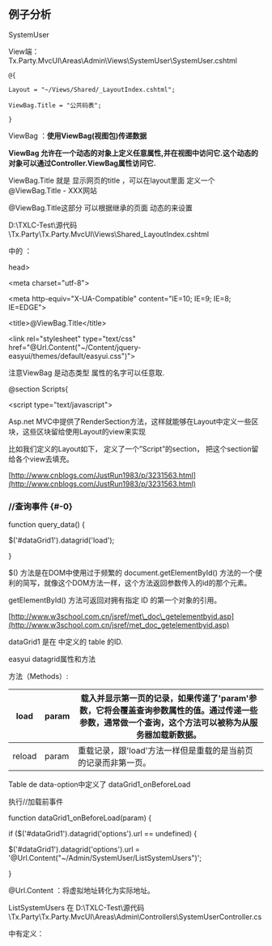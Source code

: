 ## 例子分析

SystemUser

View端：Tx.Party.MvcUI\Areas\Admin\Views\SystemUser\SystemUser.cshtml

`@{`

`Layout = "~/Views/Shared/_LayoutIndex.cshtml";`

`ViewBag.Title = "公共码表";`

`}`

ViewBag ：**使用ViewBag\(视图包\)传递数据**

**ViewBag 允许在一个动态的对象上定义任意属性,并在视图中访问它.这个动态的对象可以通过Controller.ViewBag属性访问它.**

ViewBag.Title 就是 显示网页的title  ，可以在layout里面 定义一个 @ViewBag.Title - XXX网站

@ViewBag.Title这部分 可以根据继承的页面 动态的来设置

D:\TXLC-Test\源代码\Tx.Party\Tx.Party.MvcUI\Views\Shared\_LayoutIndex.cshtml

中的 ：

head&gt;

&lt;meta charset="utf-8"&gt;

&lt;meta http-equiv="X-UA-Compatible" content="IE=10; IE=9; IE=8; IE=EDGE"&gt;

&lt;title&gt;@ViewBag.Title&lt;/title&gt;

&lt;link rel="stylesheet" type="text/css" href="@Url.Content\("~/Content/jquery-easyui/themes/default/easyui.css"\)"&gt;

注意ViewBag 是动态类型 属性的名字可以任意取.

@section Scripts{

&lt;script type="text/javascript"&gt;

Asp.net MVC中提供了RenderSection方法，这样就能够在Layout中定义一些区块，这些区块留给使用Layout的view来实现

比如我们定义的Layout如下， 定义了一个”Script”的section， 把这个section留给各个view去填充。

[http://www.cnblogs.com/JustRun1983/p/3231563.html](http://www.cnblogs.com/JustRun1983/p/3231563.html)

### //查询事件 {#-0}

function query\_data\(\) {

$\('\#dataGrid1'\).datagrid\('load'\);

}

$\(\) 方法是在DOM中使用过于频繁的 document.getElementById\(\) 方法的一个便利的简写，就像这个DOM方法一样，这个方法返回参数传入的id的那个元素。

getElementById\(\) 方法可返回对拥有指定 ID 的第一个对象的引用。

[http://www.w3school.com.cn/jsref/met\_doc\_getelementbyid.asp](http://www.w3school.com.cn/jsref/met_doc_getelementbyid.asp)

dataGrid1 是在 中定义的 table 的ID.

easyui datagrid属性和方法

方法（Methods）:

| load | param | 载入并显示第一页的记录，如果传递了'param'参数，它将会覆盖查询参数属性的值。通过传递一些参数，通常做一个查询，这个方法可以被称为从服务器加载新数据。 |
| --- | --- | --- |
| reload | param | 重载记录，跟'load'方法一样但是重载的是当前页的记录而非第一页。 |

Table de data-option中定义了 dataGrid1\_onBeforeLoad

执行//加载前事件

function dataGrid1\_onBeforeLoad\(param\) {

if \($\('\#dataGrid1'\).datagrid\('options'\).url == undefined\) {

$\('\#dataGrid1'\).datagrid\('options'\).url = '@Url.Content\("~/Admin/SystemUser/ListSystemUsers"\)';

}

@Url.Content ：将虚拟地址转化为实际地址。

ListSystemUsers 在 D:\TXLC-Test\源代码\Tx.Party\Tx.Party.MvcUI\Areas\Admin\Controllers\SystemUserController.cs

中有定义：


